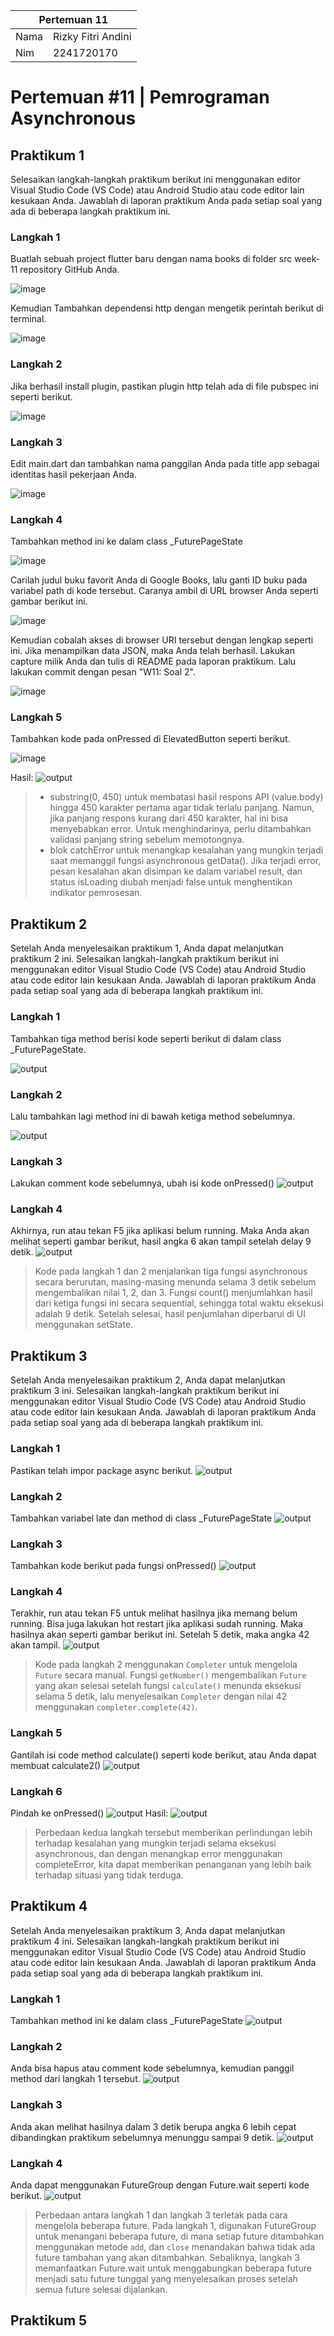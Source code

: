 <table>
    <thead>
        <th style="text-align: center;" colspan="2">Pertemuan 11</th>
    </thead>
    <tbody>
        <tr>
            <td>Nama</td>
            <td>Rizky Fitri Andini</td>
        </tr>
        <tr>
            <td>Nim</td>
            <td>2241720170</td>
        </tr>
    </tbody>
</table>

# Pertemuan #11 | Pemrograman Asynchronous
## Praktikum 1 
Selesaikan langkah-langkah praktikum berikut ini menggunakan editor Visual Studio Code (VS Code) atau Android Studio atau code editor lain kesukaan Anda. Jawablah di laporan praktikum Anda pada setiap soal yang ada di beberapa langkah praktikum ini.
### Langkah 1
Buatlah sebuah project flutter baru dengan nama books di folder src week-11 repository GitHub Anda. 

![image](./doc/1.png)

Kemudian Tambahkan dependensi http dengan mengetik perintah berikut di terminal.

![image](./doc/2.png)

### Langkah 2
Jika berhasil install plugin, pastikan plugin http telah ada di file pubspec ini seperti berikut.

![image](./doc/3.png)

### Langkah 3
Edit main.dart dan tambahkan nama panggilan Anda pada title app sebagai identitas hasil pekerjaan Anda.

![image](./doc/4.png)

### Langkah 4
Tambahkan method ini ke dalam class _FuturePageState

![image](./doc/5.png)

Carilah judul buku favorit Anda di Google Books, lalu ganti ID buku pada variabel path di kode tersebut. Caranya ambil di URL browser Anda seperti gambar berikut ini.

![image](./doc/6.png)

Kemudian cobalah akses di browser URI tersebut dengan lengkap seperti ini. Jika menampilkan data JSON, maka Anda telah berhasil. Lakukan capture milik Anda dan tulis di README pada laporan praktikum. Lalu lakukan commit dengan pesan "W11: Soal 2".

![image](./doc/7.png)

### Langkah 5
Tambahkan kode pada onPressed di ElevatedButton seperti berikut.

![image](./doc/8.png)

Hasil:
![output](./doc/9.gif)

>- substring(0, 450) untuk membatasi hasil respons API (value.body) hingga 450 karakter pertama agar tidak terlalu panjang. Namun, jika panjang respons kurang dari 450 karakter, hal ini bisa menyebabkan error. Untuk menghindarinya, perlu ditambahkan validasi panjang string sebelum memotongnya.
>- blok catchError untuk menangkap kesalahan yang mungkin terjadi saat memanggil fungsi asynchronous getData(). Jika terjadi error, pesan kesalahan akan disimpan ke dalam variabel result, dan status isLoading diubah menjadi false untuk menghentikan indikator pemrosesan.

## Praktikum 2
Setelah Anda menyelesaikan praktikum 1, Anda dapat melanjutkan praktikum 2 ini. Selesaikan langkah-langkah praktikum berikut ini menggunakan editor Visual Studio Code (VS Code) atau Android Studio atau code editor lain kesukaan Anda. Jawablah di laporan praktikum Anda pada setiap soal yang ada di beberapa langkah praktikum ini.
### Langkah 1
Tambahkan tiga method berisi kode seperti berikut di dalam class _FuturePageState.

![output](./doc/10.png)
### Langkah 2
Lalu tambahkan lagi method ini di bawah ketiga method sebelumnya.

![output](./doc/11.png)
### Langkah 3
Lakukan comment kode sebelumnya, ubah isi kode onPressed()
![output](./doc/12.png)

### Langkah 4
Akhirnya, run atau tekan F5 jika aplikasi belum running. Maka Anda akan melihat seperti gambar berikut, hasil angka 6 akan tampil setelah delay 9 detik.
![output](./doc/13.gif)

>Kode pada langkah 1 dan 2 menjalankan tiga fungsi asynchronous secara berurutan, masing-masing menunda selama 3 detik sebelum mengembalikan nilai 1, 2, dan 3. Fungsi count() menjumlahkan hasil dari ketiga fungsi ini secara sequential, sehingga total waktu eksekusi adalah 9 detik. Setelah selesai, hasil penjumlahan diperbarui di UI menggunakan setState.
## Praktikum 3
Setelah Anda menyelesaikan praktikum 2, Anda dapat melanjutkan praktikum 3 ini. Selesaikan langkah-langkah praktikum berikut ini menggunakan editor Visual Studio Code (VS Code) atau Android Studio atau code editor lain kesukaan Anda. Jawablah di laporan praktikum Anda pada setiap soal yang ada di beberapa langkah praktikum ini.
### Langkah 1
Pastikan telah impor package async berikut.
![output](./doc/14.png)
### Langkah 2
Tambahkan variabel late dan method di class _FuturePageState
![output](./doc/15.png)

### Langkah 3
Tambahkan kode berikut pada fungsi onPressed()
![output](./doc/16.png)

### Langkah 4
Terakhir, run atau tekan F5 untuk melihat hasilnya jika memang belum running. Bisa juga lakukan hot restart jika aplikasi sudah running. Maka hasilnya akan seperti gambar berikut ini. Setelah 5 detik, maka angka 42 akan tampil.
![output](./doc/17.gif)
>Kode pada langkah 2 menggunakan `Completer` untuk mengelola `Future` secara manual. Fungsi `getNumber()` mengembalikan `Future` yang akan selesai setelah fungsi `calculate()` menunda eksekusi selama 5 detik, lalu menyelesaikan `Completer` dengan nilai 42 menggunakan `completer.complete(42)`.
### Langkah 5
Gantilah isi code method calculate() seperti kode berikut, atau Anda dapat membuat calculate2()
![output](./doc/18.png)
### Langkah 6
Pindah ke onPressed()
![output](./doc/19.png)
Hasil:
![output](./doc/20.gif)
>Perbedaan kedua langkah tersebut memberikan perlindungan lebih terhadap kesalahan yang mungkin terjadi selama eksekusi asynchronous, dan dengan menangkap error menggunakan completeError, kita dapat memberikan penanganan yang lebih baik terhadap situasi yang tidak terduga.
## Praktikum 4
Setelah Anda menyelesaikan praktikum 3, Anda dapat melanjutkan praktikum 4 ini. Selesaikan langkah-langkah praktikum berikut ini menggunakan editor Visual Studio Code (VS Code) atau Android Studio atau code editor lain kesukaan Anda. Jawablah di laporan praktikum Anda pada setiap soal yang ada di beberapa langkah praktikum ini.
### Langkah 1
Tambahkan method ini ke dalam class _FuturePageState
![output](./doc/21.png)

### Langkah 2
Anda bisa hapus atau comment kode sebelumnya, kemudian panggil method dari langkah 1 tersebut.
![output](./doc/22.png)

### Langkah 3
Anda akan melihat hasilnya dalam 3 detik berupa angka 6 lebih cepat dibandingkan praktikum sebelumnya menunggu sampai 9 detik.
![output](./doc/24.gif)

### Langkah 4
Anda dapat menggunakan FutureGroup dengan Future.wait seperti kode berikut.
![output](./doc/23.png)
>Perbedaan antara langkah 1 dan langkah 3 terletak pada cara mengelola beberapa future. Pada langkah 1, digunakan FutureGroup untuk menangani beberapa future, di mana setiap future ditambahkan menggunakan metode `add`, dan `close` menandakan bahwa tidak ada future tambahan yang akan ditambahkan. Sebaliknya, langkah 3 memanfaatkan Future.wait untuk menggabungkan beberapa future menjadi satu future tunggal yang menyelesaikan proses setelah semua future selesai dijalankan.
## Praktikum 5
